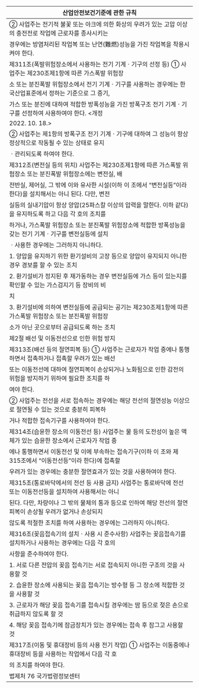 | 산업안전보건기준에 관한 규칙 |
| --- |
| ② 사업주는 전기적 불꽃 또는 아크에 의한 화상의 우려가 있는 고압 이상의 충전전로 작업에 근로자를 종사시키는 |
| 경우에는 방염처리된 작업복 또는 난연(難燃)성능을 가진 작업복을 착용시켜야 한다. |
| 제311조(폭발위험장소에서 사용하는 전기 기계ㆍ기구의 선정 등) ① 사업주는 제230조제1항에 따른 가스폭발 위험장 |
| 소 또는 분진폭발 위험장소에서 전기 기계ㆍ기구를 사용하는 경우에는 한국산업표준에서 정하는 기준으로 그 증기, |
| 가스 또는 분진에 대하여 적합한 방폭성능을 가진 방폭구조 전기 기계ㆍ기구를 선정하여 사용하여야 한다. <개정 |
| 2022. 10. 18.> |
| ② 사업주는 제1항의 방폭구조 전기 기계ㆍ기구에 대하여 그 성능이 항상 정상적으로 작동될 수 있는 상태로 유지 |
| ㆍ관리되도록 하여야 한다. |
| 제312조(변전실 등의 위치) 사업주는 제230조제1항에 따른 가스폭발 위험장소 또는 분진폭발 위험장소에는 변전실, 배 |
| 전반실, 제어실, 그 밖에 이와 유사한 시설(이하 이 조에서 “변전실등”이라 한다)을 설치해서는 아니 된다. 다만, 변전 |
| 실등의 실내기압이 항상 양압(25파스칼 이상의 압력을 말한다. 이하 같다)을 유지하도록 하고 다음 각 호의 조치를 |
| 하거나, 가스폭발 위험장소 또는 분진폭발 위험장소에 적합한 방폭성능을 갖는 전기 기계ㆍ기구를 변전실등에 설치 |
| ㆍ사용한 경우에는 그러하지 아니하다. |
| 1. 양압을 유지하기 위한 환기설비의 고장 등으로 양압이 유지되지 아니한 경우 경보를 할 수 있는 조치 |
| 2. 환기설비가 정지된 후 재가동하는 경우 변전실등에 가스 등이 있는지를 확인할 수 있는 가스검지기 등 장비의 비 |
| 치 |
| 3. 환기설비에 의하여 변전실등에 공급되는 공기는 제230조제1항에 따른 가스폭발 위험장소 또는 분진폭발 위험장 |
| 소가 아닌 곳으로부터 공급되도록 하는 조치 |
| 제2절 배선 및 이동전선으로 인한 위험 방지 |
| 제313조(배선 등의 절연피복 등) ① 사업주는 근로자가 작업 중에나 통행하면서 접촉하거나 접촉할 우려가 있는 배선 |
| 또는 이동전선에 대하여 절연피복이 손상되거나 노화됨으로 인한 감전의 위험을 방지하기 위하여 필요한 조치를 하 |
| 여야 한다. |
| ② 사업주는 전선을 서로 접속하는 경우에는 해당 전선의 절연성능 이상으로 절연될 수 있는 것으로 충분히 피복하 |
| 거나 적합한 접속기구를 사용하여야 한다. |
| 제314조(습윤한 장소의 이동전선 등) 사업주는 물 등의 도전성이 높은 액체가 있는 습윤한 장소에서 근로자가 작업 중 |
| 에나 통행하면서 이동전선 및 이에 부속하는 접속기구(이하 이 조와 제315조에서 “이동전선등”이라 한다)에 접촉할 |
| 우려가 있는 경우에는 충분한 절연효과가 있는 것을 사용하여야 한다. |
| 제315조(통로바닥에서의 전선 등 사용 금지) 사업주는 통로바닥에 전선 또는 이동전선등을 설치하여 사용해서는 아니 |
| 된다. 다만, 차량이나 그 밖의 물체의 통과 등으로 인하여 해당 전선의 절연피복이 손상될 우려가 없거나 손상되지 |
| 않도록 적절한 조치를 하여 사용하는 경우에는 그러하지 아니하다. |
| 제316조(꽂음접속기의 설치ㆍ사용 시 준수사항) 사업주는 꽂음접속기를 설치하거나 사용하는 경우에는 다음 각 호의 |
| 사항을 준수하여야 한다. |
| 1. 서로 다른 전압의 꽂음 접속기는 서로 접속되지 아니한 구조의 것을 사용할 것 |
| 2. 습윤한 장소에 사용되는 꽂음 접속기는 방수형 등 그 장소에 적합한 것을 사용할 것 |
| 3. 근로자가 해당 꽂음 접속기를 접속시킬 경우에는 땀 등으로 젖은 손으로 취급하지 않도록 할 것 |
| 4. 해당 꽂음 접속기에 잠금장치가 있는 경우에는 접속 후 잠그고 사용할 것 |
| 제317조(이동 및 휴대장비 등의 사용 전기 작업) ① 사업주는 이동중에나 휴대장비 등을 사용하는 작업에서 다음 각 호 |
| 의 조치를 하여야 한다. |
| 법제처                                                            76                                                       국가법령정보센터 |